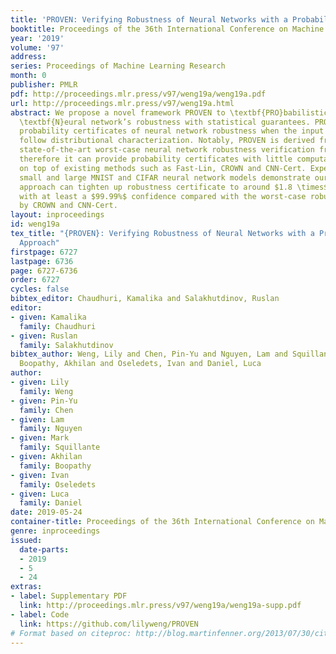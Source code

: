 ```yaml
---
title: 'PROVEN: Verifying Robustness of Neural Networks with a Probabilistic Approach'
booktitle: Proceedings of the 36th International Conference on Machine Learning
year: '2019'
volume: '97'
address: 
series: Proceedings of Machine Learning Research
month: 0
publisher: PMLR
pdf: http://proceedings.mlr.press/v97/weng19a/weng19a.pdf
url: http://proceedings.mlr.press/v97/weng19a.html
abstract: We propose a novel framework PROVEN to \textbf{PRO}babilistically \textbf{VE}rify
  \textbf{N}eural network’s robustness with statistical guarantees. PROVEN provides
  probability certificates of neural network robustness when the input perturbation
  follow distributional characterization. Notably, PROVEN is derived from current
  state-of-the-art worst-case neural network robustness verification frameworks, and
  therefore it can provide probability certificates with little computational overhead
  on top of existing methods such as Fast-Lin, CROWN and CNN-Cert. Experiments on
  small and large MNIST and CIFAR neural network models demonstrate our probabilistic
  approach can tighten up robustness certificate to around $1.8 \times$ and $3.5 \times$
  with at least a $99.99%$ confidence compared with the worst-case robustness certificate
  by CROWN and CNN-Cert.
layout: inproceedings
id: weng19a
tex_title: "{PROVEN}: Verifying Robustness of Neural Networks with a Probabilistic
  Approach"
firstpage: 6727
lastpage: 6736
page: 6727-6736
order: 6727
cycles: false
bibtex_editor: Chaudhuri, Kamalika and Salakhutdinov, Ruslan
editor:
- given: Kamalika
  family: Chaudhuri
- given: Ruslan
  family: Salakhutdinov
bibtex_author: Weng, Lily and Chen, Pin-Yu and Nguyen, Lam and Squillante, Mark and
  Boopathy, Akhilan and Oseledets, Ivan and Daniel, Luca
author:
- given: Lily
  family: Weng
- given: Pin-Yu
  family: Chen
- given: Lam
  family: Nguyen
- given: Mark
  family: Squillante
- given: Akhilan
  family: Boopathy
- given: Ivan
  family: Oseledets
- given: Luca
  family: Daniel
date: 2019-05-24
container-title: Proceedings of the 36th International Conference on Machine Learning
genre: inproceedings
issued:
  date-parts:
  - 2019
  - 5
  - 24
extras:
- label: Supplementary PDF
  link: http://proceedings.mlr.press/v97/weng19a/weng19a-supp.pdf
- label: Code
  link: https://github.com/lilyweng/PROVEN
# Format based on citeproc: http://blog.martinfenner.org/2013/07/30/citeproc-yaml-for-bibliographies/
---
```

